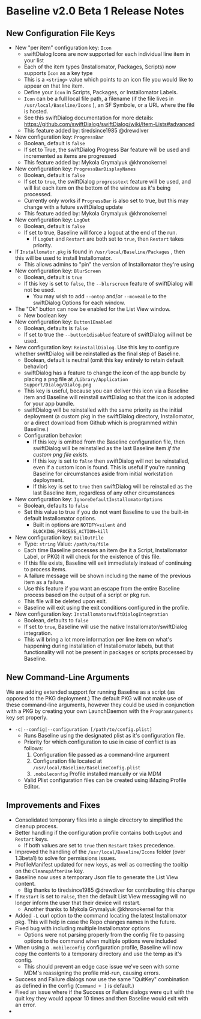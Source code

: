 # Baseline v2.0 Beta 1 Release Notes
## New Configuration File Keys
- New "per item" configuration key: `Icon`
	- swiftDialog Icons are now supported for each individual line item in your list
	- Each of the item types (Installomator, Packages, Scripts) now supports `Icon` as a key type
	- This is a `<string>` value which points to an icon file you would like to appear on that line item.
	- Define your `Icon` in Scripts, Packages, or Installomator Labels.
	- `Icon` can be a full local file path, a filename (if the file lives in `/usr/local/Baseline/Icons` ), an SF Symbole, or a URL where the file is hosted.
	- See this swiftDialog documentation for more details: https://github.com/swiftDialog/swiftDialog/wiki/Item-Lists#advanced
	- This feature added by: tiredsince1985 @drewdiver
- New configuration key: `ProgressBar`
	- Boolean, default is `false`
	- If set to True, the swiftDialog Progress Bar feature will be used and incremented as items are progressed
	- This feature added by: Mykola Grymalyuk @khronokernel
- New configuration key: `ProgressBarDisplayNames`
	- Boolean, default is `false`
	- If set to `true`, the swiftDialog `progresstext` feature will be used, and will list each item on the bottom of the window as it's being processed.
	- Currently only works if `ProgressBar` is also set to true, but this may change with a future swiftDialog update
	- This feature added by: Mykola Grymalyuk @khronokernel
- New configuration key: `LogOut`
	- Boolean, default is `false`
	- If set to true, Baseline will force a logout at the end of the run.
		- If `LogOut` and `Restart` are both set to `true`, then `Restart` takes priority.
- If `Installomator.pkg` is found in `/usr/local/Baseline/Packages` , then this will be used to install Installomator. 
	 - This allows admins to "pin" the version of Installomator they're using
- New configuration key: `BlurScreen`
	- Boolean, default is `true`
	- If this key is set to `false`, the `--blurscreen` feature of swiftDialog will not be used. 
		- You may wish to add `--ontop` and/or `--moveable` to the swiftDialog Options for each window.
- The "Ok" button can now be enabled for the List View window. 
    - New boolean key 
- New configuration key: `Button1Enabled`
	- Boolean, defaults is `false`
    - If set to true the `--button1disabled` feature of swiftDialog will not be used. 
- New configuration key: `ReinstallDialog`. Use this key to configure whether swiftDialog will be reinstalled as the final step of Baseline.
	- Boolean, default is neutral (omit this key entirely to retain default behavior)
	- swiftDialog has a feature to change the icon of the app bundle by placing a png file at `/Library/Application Support/Dialog/Dialog.png`
	- This key is useful, because you can deliver this icon via a Baseline item and Baseline will reinstall swiftDialog so that the icon is adopted for your app bundle.
	- swiftDialog will be reinstalled with the same priority as the initial deployment (a custom pkg in the swiftDialog directory, Installomator, or a direct download from Github which is programmed within Baseline.)
	- Configuration behavior:
		- If this key is omitted from the Baseline configuration file, then swiftDialog will be reinstalled as the last Baseline item *if the custom png file exists.*
		- If this key is set to `false` then swiftDialog will not be reinstalled, even if a custom icon is found. This is useful if you're running Baseline for circumstances aside from initial workstation deployment.
		- If this key is set to `true` then swiftDialog will be reinstalled as the last Baseline item, regardless of any other circumstances
-  New configuration key: `IgnoreDefaultInstallomatorOptions`
	- Boolean, defaults to `false`
	- Set this value to true if you do not want Baseline to use the built-in default Installomator options.
		- Built in options are `NOTIFY=silent` and `BLOCKING_PROCESS_ACTION=kill`
- New configuration key: `BailOutFile`
	- Type: `string` Value: `/path/to/file`
	- Each time Baseline processes an item (be it a Script, Installomator Label, or PKG) it will check for the existence of this file.
	- If this file exists, Baseline will exit immediately instead of continuing to process items.
	- A failure message will be shown including the name of the previous item as a failure.
	- Use this feature if you want an escape from the entire Baseline process based on the output of a script or pkg run.
	- This file will be deleted upon exit.
	- Baseline will exit using the exit conditions configured in the profile.
- New configuration key: `InstallomatorswiftDialogIntegration`
	- Boolean, defaults to `false`
	- If set to `true`, Baseline will use the native Installomator/swiftDialog integration.
	- This will bring a lot more information per line item on what's happening during installation of Installomator labels, but that functionality will not be present in packages or scripts processed by Baseline.
## New Command-Line Arguments
We are adding extended support for running Baseline as a script (as opposed to the PKG deployment.) The default PKG will not make use of these command-line arguments, however they could be used in conjunction with a PKG by creating your own LaunchDaemon with the `ProgramArguments` key set properly.
- `-c|--config|--configuration [/path/to/config.plist]`
	- Runs Baseline using the designated plist as it's configuration file.
	- Priority for which configuration to use in case of conflict is as follows:
		1. Configuration file passed as a command-line argument
		1. Configuration file located at `/usr/local/Baseline/BaselineConfig.plist`
		1. `.mobileconfig` Profile installed manually or via MDM
	- Valid Plist configuration files can be created using iMazing Profile Editor.

## Improvements and Fixes
- Consolidated temporary files into a single directory to simplified the cleanup process.
- Better handling if the configuration profile contains both `LogOut` and `Restart` keys.
	- If both values are set to `true` then `Restart` takes precedence.
- Improved the handling of the `/usr/local/Baseline/Icons` folder (over 1.3beta1) to solve for permissions issues.
- ProfileManifest updated for new keys, as well as correcting the tooltip on the `CleanupAfterUse` key.
- Baseline now uses a temporary Json file to generate the List View content.
	- Big thanks to tiredsince1985 @drewdiver for contributing this change
- If `Restart` is set to `False`, then the default List View messaging will no longer inform the user that their device will restart.
	- Another thanks to Mykola Grymalyuk @khronokernel for this
- Added `-L` curl option to the command locating the latest Installomator pkg. This will help in case the Repo changes names in the future.
- Fixed bug with including multiple Installomator options
	- Options were not parsing properly from the config file to passing options to the command when multiple options were included
- When using a `.mobileconfig` configuration profile, Baseline will now copy the contents to a temporary directory and use the temp as it's config.
	- This should prevent an edge case issue we've seen with some MDM's reassigning the profile mid-run, causing errors.
- Success and Failure dialogs now use the same "QuitKey" combination as defined in the config (`Command + ]` is default.)
- Fixed an issue where if the Success or Failure dialogs were quit with the quit key they would appear 10 times and then Baseline would exit with an error.
- 
